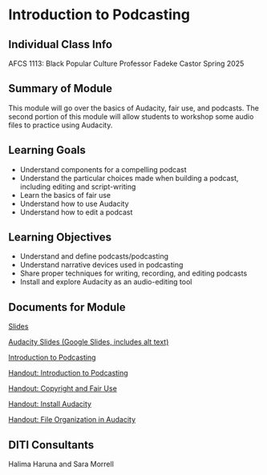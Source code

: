 <h1>Introduction to Podcasting</h1>

<h2>Individual Class Info</h2>

AFCS 1113: Black Popular Culture 
Professor Fadeke Castor 
Spring 2025

<h2>Summary of Module</h2>

This module will go over the basics of Audacity, fair use, and podcasts. The second portion of this module will allow students to workshop some audio files to practice using Audacity.

<h2>Learning Goals</h2>

* Understand components for a compelling podcast
* Understand the particular choices made when building a podcast, including editing and script-writing
* Learn the basics of fair use
* Understand how to use Audacity
* Understand how to edit a podcast

<h2>Learning Objectives</h2>

* Understand and define podcasts/podcasting
* Understand narrative devices used in podcasting
* Share proper techniques for writing, recording, and editing podcasts
* Install and explore Audacity as an audio-editing tool

<h2>Documents for Module</h2>

[Slides](audio-editing_podcasting/sp25-castor-afc1113-audacity/SP25-AFCS1113-Castor-Audacity.pdf)

[Audacity Slides (Google Slides, includes alt text)](https://docs.google.com/presentation/d/1rMumR76twKDZrvYBmp6c9ARTRvPN7Vfunhto3wRf4Zo/edit?usp=sharing)

[Introduction to Podcasting](https://github.com/NULabNortheastern/digitalassignmentshowcase/blob/master/handouts/audio-editing_podcasting/Handout-Audacity.pdf)

[Handout: Introduction to Podcasting](https://github.com/NULabNortheastern/digitalassignmentshowcase/blob/master/handouts/audio-editing_podcasting/Handout-Audacity.pdf)

[Handout: Copyright and Fair Use](https://github.com/NULabNortheastern/digitalassignmentshowcase/blob/1d414eee3ea6bbc545a951ba9426c71b15cb499f/handouts/general/Copyright-Fair-Use.pdf)

[Handout: Install Audacity](https://docs.google.com/document/d/1XGYg8iVtywRglmx7zDRwjmdEKvTLqc-rL6VSQdEzcb8/edit?usp=sharing)

[Handout: File Organization in Audacity](https://github.com/NULabNortheastern/digitalassignmentshowcase/blob/1d414eee3ea6bbc545a951ba9426c71b15cb499f/handouts/audio-editing_podcasting/Handout-Audacity_Storage.pdf)


<h2>DITI Consultants</h2>

Halima Haruna and Sara Morrell
